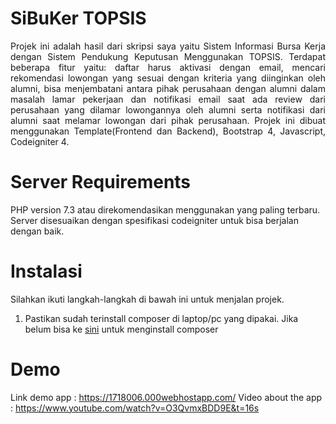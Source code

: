 # SiBuKer TOPSIS
<p align=justify>Projek ini adalah hasil dari skripsi saya yaitu Sistem Informasi Bursa Kerja dengan Sistem Pendukung Keputusan Menggunakan TOPSIS. Terdapat beberapa fitur yaitu: daftar harus aktivasi dengan email, mencari rekomendasi lowongan yang sesuai dengan kriteria yang diinginkan oleh alumni, bisa menjembatani antara pihak perusahaan dengan alumni dalam masalah lamar pekerjaan dan notifikasi email saat ada review dari perusahaan yang dilamar lowongannya oleh alumni serta notifikasi dari alumni saat melamar lowongan dari pihak perusahaan. Projek ini dibuat menggunakan Template(Frontend dan Backend), Bootstrap 4, Javascript, Codeigniter 4.</p>

# Server Requirements
PHP version 7.3 atau direkomendasikan menggunakan yang paling terbaru. Server disesuaikan dengan spesifikasi codeigniter untuk bisa berjalan dengan baik.

# Instalasi
Silahkan ikuti langkah-langkah di bawah ini untuk menjalan projek.
1. Pastikan sudah terinstall composer di laptop/pc yang dipakai. Jika belum bisa ke [sini](https://getcomposer.org/) untuk menginstall composer

# Demo
Link demo app : https://1718006.000webhostapp.com/
Video about the app : https://www.youtube.com/watch?v=O3QvmxBDD9E&t=16s


